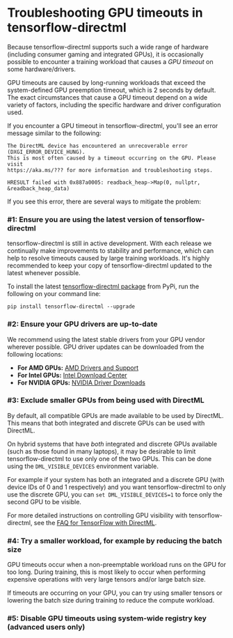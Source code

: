 # Troubleshooting GPU timeouts in tensorflow-directml

Because tensorflow-directml supports such a wide range of hardware (including consumer gaming and integrated GPUs), it is occasionally possible to encounter a training workload that causes a *GPU timeout* on some hardware/drivers.

GPU timeouts are caused by long-running workloads that exceed the system-defined GPU preemption timeout, which is 2 seconds by default. The exact circumstances that cause a GPU timeout depend on a wide variety of factors, including the specific hardware and driver configuration used.

If you encounter a GPU timeout in tensorflow-directml, you'll see an error message similar to the following:

```
The DirectML device has encountered an unrecoverable error (DXGI_ERROR_DEVICE_HUNG).
This is most often caused by a timeout occurring on the GPU. Please visit
https://aka.ms/??? for more information and troubleshooting steps.

HRESULT failed with 0x887a0005: readback_heap->Map(0, nullptr, &readback_heap_data)
```

If you see this error, there are several ways to mitigate the problem:

### #1: Ensure you are using the latest version of tensorflow-directml

tensorflow-directml is still in active development. With each release we continually make improvements to stability and performance, which can help to resolve timeouts caused by large training workloads. It's highly recommended to keep your copy of tensorflow-directml updated to the latest whenever possible.

To install the latest [tensorflow-directml package](https://pypi.org/project/tensorflow-directml/) from PyPi, run the following on your command line:

```
pip install tensorflow-directml --upgrade
```

### #2: Ensure your GPU drivers are up-to-date

We recommend using the latest stable drivers from your GPU vendor wherever possible. GPU driver updates can be downloaded from the following locations:

* **For AMD GPUs:** [AMD Drivers and Support](https://www.amd.com/en/support)
* **For Intel GPUs:** [Intel Download Center](https://downloadcenter.intel.com/)
* **For NVIDIA GPUs:** [NVIDIA Driver Downloads](https://www.nvidia.com/Download/index.aspx)

### #3: Exclude smaller GPUs from being used with DirectML

By default, all compatible GPUs are made available to be used by DirectML. This means that both integrated and discrete GPUs can be used with DirectML.

On hybrid systems that have *both* integrated and discrete GPUs available (such as those found in many laptops), it may be desirable to limit tensorflow-directml to use only one of the two GPUs. This can be done using the `DML_VISIBLE_DEVICES` environment variable.

For example if your system has both an integrated and a discrete GPU (with device IDs of 0 and 1 respectively) and you want tensorflow-directml to only use the discrete GPU, you can `set DML_VISIBLE_DEVICES=1` to force only the second GPU to be visible.

For more detailed instructions on controlling GPU visibility with tensorflow-directml, see the [FAQ for TensorFlow with DirectML](https://docs.microsoft.com/windows/win32/direct3d12/gpu-faq#i-have-multiple-gpus-how-do-i-select-which-one-is-used-by-directml).

### #4: Try a smaller workload, for example by reducing the batch size

GPU timeouts occur when a non-preemptable workload runs on the GPU for too long. During training, this is most likely to occur when performing expensive operations with very large tensors and/or large batch size.

If timeouts are occurring on your GPU, you can try using smaller tensors or lowering the batch size during training to reduce the compute workload.

### #5: Disable GPU timeouts using system-wide registry key (advanced users only)


